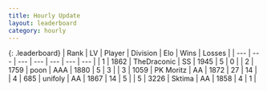 ```yaml
---
title: Hourly Update
layout: leaderboard
category: hourly
---
```


{: .leaderboard}
| Rank | LV | Player | Division | Elo | Wins | Losses |
| --- | --- | --- | --- | --- | --- | --- |
| <span data-change="0">1</span> | 1862 | <span title="ID: 544310">TheDraconic</span> | SS | <span data-change="0">1945</span> | <span data-change="0">5</span> | <span data-change="0">0</span> |
| <span data-change="0">2</span> | 1759 | <span title="ID: 540690">poon</span> | AAA | <span data-change="0">1880</span> | <span data-change="0">5</span> | <span data-change="0">3</span> |
| <span data-change="0">3</span> | 1059 | <span title="ID: 427478">PK Moritz</span> | AA | <span data-change="0">1872</span> | <span data-change="0">27</span> | <span data-change="0">14</span> |
| <span data-change="0">4</span> | 685 | <span title="ID: 750704">unifoly</span> | AA | <span data-change="0">1867</span> | <span data-change="0">14</span> | <span data-change="0">5</span> |
| <span data-change="0">5</span> | 3226 | <span title="ID: 353063">Sktima</span> | AA | <span data-change="0">1858</span> | <span data-change="0">4</span> | <span data-change="0">1</span> |